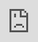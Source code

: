 ```yaml
---
layout: post
date:   2019-05-04
image: "/images/future_scenarios/thumbnail.png"
title:  "Puerto Rico After Maria: Prediction of Future Scenario"
author: "Aline Faiwichow Estefam, Esteban Vanegas Jr, Ge Guo, Qi Yang"
---
```


<br/><br/>

<img src="/images/future_scenarios/concept_photo.png" alt="concept_photo" class="full-img">

<br/><br/>
<br/><br/>

<span style="font-family:Helvetica; font-size:2em;">**<1>Reconstruction is Underway**</span>

Puerto Rico is in a state of serious change. Over a year since the devastation of Hurricanes Maria and Irma, federal disaster aid continues to be withheld by Congress, forcing recovery efforts to continue unaided by the federal government. Yet in many ways, the destruction caused by this storms served as a red herring for many American media outlets during the brief period when the disaster was covered. The storms were framed as events that decimated the island, but prior to their making landfall in November 2017, residents had already been feeling the effects of rising unemployment, crippling debt, and exploitative development practices for several decades. In addition to the loss of over 3,000 lives, the destruction left in the wake of these storms pushed much of the island’s infrastructure and resources past capacity. For many, this disaster has been the final motivator to leave Puerto Rico. Those who remain will be the first to bear witness to dramatic changes as reconstruction properly begins.

![concept_image](/images/future_scenarios/blueroof.jpg)

<br/><br/>
<span style="font-family:Helvetica; font-size:1.5em;">**<1-1>In February of 2019, Congress Approved $1.5 Billion in Relief Aid**</span>

To understand what these changes may be and how Puerto Rico will be transformed, our research team began an initial investigation into the island’s ongoing demographic and economic shifts within a historical context to answer four questions:

  - Who stands to profit and who stands to suffer from reconstruction efforts?
  - Which areas are going to see the greatest change?
  - How are these areas going to be redeveloped, and at what cost?
  - What are the alternatives to our prediction?

<br/><br/>
<span style="font-family:Helvetica; font-size:1.5em;">**<1-2>That Same Year, Puerto Rico Reported a Record-Breaking 1.7 Million Tourists in 2018**</span>  

Though it is impossible to predict with full accuracy the future of Puerto Rico, our team has identified multiple directions in which the island may be headed using this data. Without loss of generality, we chose to develop and focus on two hypothetical future scenarios that favor the interests of individuals on opposite ends of a spectrum of figures who wish to see Puerto Rico prosper in different ways. In doing so, we hope to provide a specific picture of what is possible in the near future, as well as to highlight the dangerous processes underway in Puerto Rico at the present moment.  

<br/><br/>
<span style="font-family:Helvetica; font-size:2em;">**<2>A Venture Capitalist’s Paradise, or an Island for the People?**</span>

![concept photo](/images/future_scenarios/concept_image.png)


On one end of this spectrum lie developers, investors, politicians, and citizens who view Puerto Rico as a potential tourist haven, corporate tax shelter, or both. Such individuals benefit from economic incentives to develop Puerto Rico using American capital. On the other end of the spectrum lie Puerto Ricans who draw inspiration from a rich history of collective community organization to envision an island free of the extraction practices inherent to the colony. Such a Puerto Rico is organized into collective land trusts, has a diverse economy focused on local production and reinvestment into municipalities, and engages directly with global actors. The idea of tourism as an income generator is not absent from this scenario, but the practice of capitalizing on tourists is performed at a smaller scale and using practices that do not displace current residents.

We understand, of course, that these are two extremes on a broad spectrum that includes individuals and groups with aligned, conflicting, and often competing interests. Yet in examining the ideology behind opposite ends of this spectrum and proposing our own radical future for the island tailored to each, we hope to reach a richer picture of where Puerto Rico is heading, how a plethora of the factors contributing to this change were already in place before the natural disaster, and what is being done currently to effect changes that, inevitably, will leave some better off and others exploited and displaced.

With a focus on development and investment into the different municipalities of Puerto Rico, we attempted to uncover which municipalities will receive the greatest investment under two different scenarios that predict the island’s future under vastly different conditions. For our first scenario, we considered which municipalities are likely to receive the greatest dollar amount of development if current trends that enable predatory enterprises to flourish grows unchecked. Our second scenario considers those which have seen the greatest negative impact from such destructive developments, and visualizes a future in which these municipalities receive the greatest funding to restructure their economies, provide basic goods and services, and promote a sustainable quality of life for residents. The resulting maps showing both of these areas are visualized below.


<div class="iframe-column"><iframe src="https://yqjim111.github.io/CU_tourismdecision/" style="position:absolute;top:0;left:0;width:100%;height:100%;" frameborder="0"></iframe></div>

![LegendDecision](/images/future_scenarios/Fundingpriority.png)

*Tourism Scenario Decision Making Map*

<div class="iframe-column"><iframe src="https://yqjim111.github.io/CU_landtrustdecision/" style="position:absolute;top:0;left:0;width:100%;height:100%;" frameborder="0"></iframe></div>

![LegendDecision](/images/future_scenarios/Fundingpriority.png)

*Lantrust Scenario Decision Making Map*

<br/><br/>  

As our investigation continued, the odious debt of Puerto Rico grew more evident as a key factor in determining which municipalities suffer and prosper under current socio-economic conditions. As will be discussed later, a percentage of this debt has been argued to be unconstitutional, and will factor into an argument for allocating funds to municipalities under our second scenario. The result of decades of financial mismanagement by the government and predatory American financial practices, Puerto Rico’s debt stands at a staggering $74 Billion.

These destructive development projects, which will herein be referred to as enterprises, can vary widely in nature, from pharmaceutical operations that generate massive pollution to tech giants such as Microsoft, but they often possess several characteristics in common.

  - If purely commercial in nature, the enterprise employs relatively few Puerto Ricans
  - The enterprise displaces current residents through buyouts, price outs, or eviction from lands to which the occupants possess no legal claim
  - The enterprise, being American in origin, benefits from substantial tax breaks not offered to Puerto Rican businesses

The founders, investors, and developers who generate such enterprises naturally wish to see the greatest return with the least risk, and often choose to finance projects in areas with pre-established infrastructure and similar developments. For our first scenario, we considered which 8 municipalities are likely to receive the greatest dollar amount of development if current trends that enable such enterprises to flourish grows unchecked.

<br/><br/>

<span style="font-family:Helvetica; font-size:1.5em;">**<2A>Exploitation and Extraction: A Scenario for Predatory Development**</span>

Puerto Rico has long been a source for wealth extraction under colonial powers, beginning with Spain in 1493 to the United States in the present day. Though legally classified as an unincorporated territory of the United States, Puerto Rico remains subject to exploitative laws that continue to profit American venture capitalists, developers, and investors. The enterprises of these figures often generate profits without providing significant job growth or tax revenue to the island.

Our first scenario imagines a future in which such figures have developed Puerto Rico into a lucrative operation that operates with few local employees and is exempt from significant municipal, territorial, and federal taxes. Tourism--already a major part of Puerto Rico’s economy--has grown in scale to become the dominant industry on the island, providing luxury as well as discount services to tourists of all classes. Tax-sheltered business developments employ a small percentage of Puerto Ricans with sufficient education and wealth to make a relatively easy transition into the tech and finance sectors, while the majority of the population are employed in the service sector. Were such a scenario to be realized, we predict the greatest developments and their immediate consequences would most likely occur in the municipalities shown in dark red in the decision map below.

<div class="iframe-full"><iframe src="https://yqjim111.github.io/CU_tourismdecision/" style="position:absolute;top:0;left:0;width:100%;height:100%;" frameborder="0"></iframe></div>

![LegendDecision](/images/future_scenarios/Fundingpriority.png)

*Tourism Scenario Decision Making Map*

<br/><br/>

For this scenario, we distributed the $18.5 Billion relief aid package appropriated by Congress for the recovery of Puerto Rico, putting ourselves in the position of elected officials of the government of Puerto Rico who favor the interests of developers. Using the above decision map, the aid was distributed according to what are predicted to be the most lucrative municipalities for American developers. Puerto Rico has the third-largest income inequality worldwide, and in keeping with its current distribution of income, the most profitable 10% of municipalities received 75% of the aid. These funds, it is predicted, could be used not merely to rebuild but to encourage stakeholders in large-scale Puerto Rican tourism and business operations to expand and improve upon their developments. The distribution of this aid among the top 10% of municipalities identified as profitable for continued development is shown below.

![Tourism Layer Barchart](/images/future_scenarios/TourismBarChart.jpg)  

We began our investigation by imagining ourselves in the role of someone who possesses sufficient capital and desire to develop in Puerto Rico, and then constructed this map to see where the greatest incentive lay for our venture. It was necessary to first consider the zoning regulations of the island. Revitalization areas are regions designated by the government of Puerto Rico as badly in need of development. As such, these places are offered up to developers with significant tax breaks. Naturally Protected Areas and Difficult Development areas are regions where development is generally prohibited by law or discouraged by challenging geography. In addition, areas that have undergone significant depopulation following the hurricanes were considered using data from the Humanitarian Data Exchange. People often leave Puerto Rico for multiple reasons; resources can run out, unemployment can soar, and properties can be foreclosed. Such areas, however, present an advantage to investors who can buy up cheap and develop without the obstacle of displacing many existing inhabitants.

![Tourism Layer Breakdown](/images/future_scenarios/tourism_breakdown.png)  

<br/><br/>

Most entrepreneurs, investors, and developers wish to see the greatest return on an investment with as little risk as possible, and look to examples of lucrative operations already turning a profit. Tourism should immediately come to mind. In spite of the destruction of Hurricanes Maria and Irma, the number of tourists lodging in hotels across the island was up to a  record-breaking 1,766,578 guests in 2018. This makes building a hotel, resort, spa, or attraction in an expensive area frequented by high-end visitors a good location for a profitable venture. Below are shown the locations of existing hotels, ranked by price, where we expect to see proportional future development.

<div class="iframe-column"><iframe src="https://yqjim111.github.io/CU_hotelprice/" style="position:absolute;top:0;left:0;width:100%;height:100%;" frameborder="0"></iframe></div>

![LegendTest](/images/future_scenarios/hotelpricelegend.png)

*Tourism Density - Hotel Density and Price*
<br/><br/>  

Finally, we considered the debt of each municipality as reported by the Puerto Rican Bureau of Statistics in determining which areas will likely see the greatest investment in the near future. Areas with less debt received a higher ranking within an economic index, and marked as the most attractive for developers in the map below. White municipalities were left out of the government study that provided this economic data, and therefore were not considered.

<div class="iframe-column"><iframe src="https://yqjim111.github.io/CU_EconomicIndex/" style="position:absolute;top:0;left:0;width:100%;height:100%;" frameborder="0"></iframe></div>

![LegendTest](/images/future_scenarios/economicsindexLegend.png)

*Economics Index*

Together, these factors determined regions in which we expect to receive the most American investment. Lighter municipalities--largely located within the interior--will likely see further unemployment and lower incomes, prompting increased migration. Areas on the periphery may be gentrified or developed in other ways to meet the needs of coastal regions and urban centers where the vast majority of Puerto Rico’s wealth is now concentrated. Puerto Ricans who remain employed in these rich, swanky municipalities will largely be occupying jobs in the service sector, with a small population of local mid-level management and an even smaller class of local investors and profiteers.    

Why invest in Puerto Rico? As long as the capital we use to develop originates in the United States--via a real-estate holding company, mutual fund, or typical venture capitalist development operation--we benefit from a triple tax break offered to US investors. Moreover, some 98% of the island is classified as an Opportunity Zone; allowing us to reinvest capital gains from our initial investment into an income tax-free Opportunity Fund. Together, these advantages may save investors up to 37.5% in federal taxes.


<br/><br/>
<span style="font-family:Helvetica; font-size:1.5em;">**<2B>A (Potentially) Adequate Intervention: A Collective Scenario For Puerto Ricans**</span>  

Puerto Rico does not, by any means, have to follow this narrative. Consider that Congress has appropriated $18.5 billion in hurricane relief aid, (a previous $1.5 billion was approved for spending back in February, and so is not included in our analysis). Additionally, some 23.8% of Puerto Rican debt has recently been argued to be unconstitutional. Combining potential disaster relief aid and forgiven debt leaves the government of Puerto Rico in a significantly better financial position to provide for its residents in reconstruction efforts. Our second scenario imagines that these funds are invested in the municipalities which have seen the greatest negative impact from the predatory enterprises outlined in the previous scenario, with the goal of restructuring their economies, providing basic goods and services, and promoting a sustainable quality of life for residents. Should this scenario be realized, the municipalities which we predict would see the greatest aid invested to meet these needs are shown in dark red in the decision map below.

<div class="iframe-full"><iframe src="https://yqjim111.github.io/CU_landtrustdecision/" style="position:absolute;top:0;left:0;width:100%;height:100%;" frameborder="0"></iframe></div>

![LegendDecision](/images/future_scenarios/Fundingpriority.png)

*Lantrust Scenario Decision Making Map*

<br/><br/>

With this in mind, we again imagined ourselves in the position of elected Puerto Rican officials with the power and desire to distribute the combined sum of $36.1 Billion, but this time with the intention of providing resources to communities as will be later outlined. This time, a more egalitarian distribution that nonetheless favors municipalities identified as the most neglected and/or exploited by American venture capitalist operations was used. The distribution of aid among the top 10% of municipalities most likely to receive the greatest financial support is shown below.  

![LandtrustBarchart](/images/future_scenarios/LandtrustBarChart.jpg)

<br/><br/>

Our Collective Scenario is so named because it draws upon a rich history of co-ops, inclusive work practices, land trusts, and past social welfare policies that were later struck down by the United States. Numerous political figures, such as Pedro Albizu Campo, were jailed by the United States for attempting to organize workers. During the process of drafting a constitution in the 1950’s, the framers of Puerto Rico’s constitution attempted to include a provision for the right to work, a measure vetoed by the United States Congress, and an issue which is still debated today.

In the present moment, numerous examples can be found of cooperative practices in Puerto Rico that fortify communities and protect exploited and persecuted populations. Consider farming co-ops, some of which address the serious issue of food insecurity in Puerto Rico. Many of these collectives are run by women--others are self-proclaimed safe spaces for queer and LGBT communities. The community of Caño Martín Peña is famous as Puerto Rico’s only land trust. Located near the wealthy district of Milla de Oro, the eight neighborhoods that make up the trust faced serious threat of gentrification. While the land trust effectively prevents residents from losing their homes to gentrifiers or to competing land claims, the area remains impoverished and residents at risk of being priced out. Communities such as Rio Piedras are in the early stages of organizing in to a land trust, an endeavor which requires significant legal effort and expenses.


![Landtrust Layer Breakdown](/images/future_scenarios/landtrust_breakdown.png)

<br/><br/>

<span style="font-family:Helvetica; font-size:2em;">**<3>Necessary Conditions For The Success Of A Cooperative Scenario**</span>  

Though these isolated examples of collective organization are inspiring, many are also struggling. It will require the support of these bottom-up practices from a major funding source to help guarantee their long-term success in the early stages of establishment as well as encourage others to follow suit. As such, our scenario requires us to suppose three things when considering the spending of a promised $18.5 Billion of disaster relief aid:

<span style="font-family:Helvetica; font-size:1.5em;">**<3-1>Federal Aid Must Put to the Task of Providing, not of Restoring:**</span>

  - **The provision of basic goods and services--including health care and public education, the development of infrastructure in the poorest municipalities, and the recognition of human rights**

  - **The provision of basic goods and services--especially healthcare and education--must be provided at little to no cost to all Puerto Ricans, many of whom mourn the loss of loved ones who perished from preventable causes following the hurricanes.**

  - **Local businesses, partnerships, collectives, and co-ops must be encouraged, through subsidies or tax incentives, and predatory development disincentivized, in an effort to close the income gap across Puerto Rico**  

<br/><br/>

<div class="iframe-column"><iframe src="https://yqjim111.github.io/CU_AvWkIncome/" style="position:absolute;top:0;left:0;width:100%;height:100%;" frameborder="0"></iframe></div>
*Average Weekly Income*
![Average Weekly Income Legend](/images/future_scenarios/averageweeklysalaryLegend.png)

<div class="iframe-column"><iframe src="https://yqjim111.github.io/CU_Employment-Quantity/" style="position:absolute;top:0;left:0;width:100%;height:100%;" frameborder="0"></iframe></div>

![Average Annual Employment Legend](/images/future_scenarios/averageannualemploymentLegend.png)

*Employment Quantity*


<br/><br/>

<span style="font-family:Helvetica; font-size:2em;">**<4>The Case for a Freer Puerto Rico: What Needs to Happen to Ensure Long-Term Success**</span>

The previous scenario was developed supposing that only disaster relief funds be used to provide goods and services that were already lacking in Puerto Rico while aiding local businesses, partnerships, and cooperatives to generate employment and begin a path out of poverty. Ambitious to say the least, such a scenario will be hard pressed to succeed in a short amount of time. For a longer-term solution to take effect, we will need some more ambitious conditions.

  - **Provision must be made for the restructuring of Puerto Rico’s $74 billion debt Specifically, the $17.6 billion debt issued after Puerto Rico reached its constitutional debt limit must be forgiven**
  - **Transparent Puerto Rican lawmakers must be allowed to spend this total sum of $36.1 billion to reinvest in Puerto Rico, rather than rebuild failing systems**
  - **An end must be brought to the triple-tax breaks and Opportunity Zones that have enabled predatory development to bleed Puerto Rico of its resources**
  - **The Jones Act of 1917 must be repealed to allow Puerto Rico to engage in commerce with global actors independent of the restrictions of the US Merchant Marine**

<br/><br/>
<div class="iframe-column"><iframe src="https://yqjim111.github.io/conflicturbanism/" style="position:absolute;top:0;left:0;width:100%;height:100%;" frameborder="0"></iframe></div>
*Future Scenario-Weekly Wage*
![Future Average Annual Employment Legend](/images/future_scenarios/futureaverageweeklysalaryLegend.png)

Above is a familiar map showing the income disparity in Puerto Rico at present, as well as a best-case scenario in which residents of the poorest municipalities are able to fetch a salary within 15% of the highest average weekly salary of any Puerto Rican municipality. Our investigation revealed that poorest 50% of Puerto Ricans earn less than half as much as their compatriots in the riches municipality, Juncos. Moreover, at 9.3%, Puerto Rico’s unemployment rate is more than double the national average. Combine this with a much higher number of people pushed out of the formal labor force, and it’s clear to see that significant spending and reinvestment must be made into preparing Puerto Rico as a political entity to operate with greater autonomy after 500 years and counting of colonial rule. Whether this entails a reclassification of Puerto Rico as a political entity is another matter. What is certain is that solutions such as the land trust of Caño Martín Peña or the development of a community plantain farm require greater foresight and intervention to improve the quality of life for residents long term. These solutions buy time, during which a new generation must be educated, existing institutions must be preserved, infrastructure developed, and local commerce allowed to grow slowly. Such investments in individual residents, particularly in populations that have been left neglected by their government for generations, require enormous time to produce tangible results and reflect an improved quality of life. There exists, too, an experimental quality to this scenario, one that implies far greater uncertainty than an island ruled by tourists and hedge funds. But it is precisely this degree of uncertainty involved in promoting the general welfare through provision for individuals that demands action.

<br/><br/>

***If you would like to participate in deciding the future of Puerto Rico, visit our website:*
*<https://yqjim111.github.io/>***



<br/><br/>
<br/><br/>
**Reference:**
1. Negrón-Muntaner, Frances. “Blackout: What darkness illuminated in Puerto Rico”. Politics/Letters. http://politicsslashletters.org/blackout-darkness-illuminated-puerto-rico/ (accessed May 2, 2019)

2. Government of Puerto Rico. “Registration and Occupancy Report”. Puerto Rico Tourism Company. https://www.prtourism.com/dnn/Portals/0/PDF_Statis5tics/Reg_Ocuppancy/End%20of%20Year%202018.pdf?ver=2019-02-26-152653-087 (accessed May 2, 2019)

3. Morales, Ed. “The Roots of Puerto Rico’s Debt Crisis—and Why Austerity Will Not Solve It“. The Nation. https://www.thenation.com/article/the-roots-of-puerto-ricos-debt-crisis-and-why-austerity-will-not-solve-it/ (accessed May 2, 2019)

4. Bannan, Natasha. “ Puerto Rico's Odious Debt: The Economic Crisis of Colonialism”. The City University of New York Law Review. https://academicworks.cuny.edu/cgi/viewcontent.cgi?referer=https://www.google.com/&httpsredir=1&article=1404&context=clr. (retrieved May 2, 2019)

5. Economic Innovation Group. “Opportunity Zones”. Economic Innovation Group. https://eig.org/opportunityzones/about (retrieved May 2, 2019)

6. Government of Puerto Rico. “Puerto Rico Disaster Recovery Action Plan”. Departamento de la Vivienda. http://www.cdbg-dr.pr.gov/wp-content/uploads/downloads/111618_PRDOH%20Action%20Plan_Substantial%20Amendment.pdf (accessed May 2, 2019)

7.  Little, Becky. “Puerto Rico’s Complicated History with the United States”. History. https://www.history.com/news/puerto-ricos-complicated-history-with-the-united-states (accessed May 2, 2019)

8.  Merling, Laura. “Puerto Rico’s Peculiar Case: Bankruptcy of an Unincorporated territory.” Center for Economics and Policy Research. http://cepr.net/publications/briefings/testimony/puerto-rico-s-peculiar-case-bankruptcy-of-an-unincorporated-territory ( retrieved on May 2, 2019)
